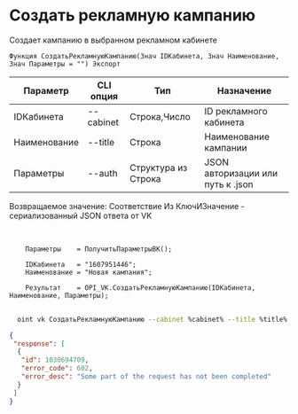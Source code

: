 ﻿---
sidebar_position: 1
---

# Создать рекламную кампанию
 Создает кампанию в выбранном рекламном кабинете



`Функция СоздатьРекламнуюКампанию(Знач IDКабинета, Знач Наименование, Знач Параметры = "") Экспорт`

  | Параметр | CLI опция | Тип | Назначение |
  |-|-|-|-|
  | IDКабинета | --cabinet | Строка,Число | ID рекламного кабинета |
  | Наименование | --title | Строка | Наименование кампании |
  | Параметры | --auth | Структура из Строка | JSON авторизации или путь к .json |

  
  Возвращаемое значение:   Соответствие Из КлючИЗначение - сериализованный JSON ответа от VK

<br/>




```bsl title="Пример кода"
    Параметры    = ПолучитьПараметрыВК();

    IDКабинета   = "1607951446";
    Наименование = "Новая кампания";

    Результат    = OPI_VK.СоздатьРекламнуюКампанию(IDКабинета, Наименование, Параметры);
```



```sh title="Пример команды CLI"
    
  oint vk СоздатьРекламнуюКампанию --cabinet %cabinet% --title %title% --auth %auth%

```

```json title="Результат"
{
 "response": [
  {
   "id": 1030694709,
   "error_code": 602,
   "error_desc": "Some part of the request has not been completed"
  }
 ]
}
```
